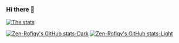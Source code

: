 ### Hi there 👋

[![The stats](https://github-readme-stats.vercel.app/api?username=Zen-Rofiqy&show_icons=true&count_private=true)](https://github.com/Zen-Rofiqy)

[![Zen-Rofiqy's GitHub stats-Dark](https://github-readme-stats.vercel.app/api?username=Zen-Rofiqy\&show_icons=true\&theme=dark#gh-dark-mode-only)](https://github.com/Zen-Rofiqy/github-readme-stats#responsive-card-theme#gh-dark-mode-only)
[![Zen-Rofiqy's GitHub stats-Light](https://github-readme-stats.vercel.app/api?username=Zen-Rofiqy\&show_icons=true\&theme=default#gh-light-mode-only)](https://github.com/Zen-Rofiqy/github-readme-stats#responsive-card-theme#gh-light-mode-only)



<!--
**Zen-Rofiqy/Zen-Rofiqy** is a ✨ _special_ ✨ repository because its `README.md` (this file) appears on your GitHub profile.

Here are some ideas to get you started:

- 🔭 I’m currently working on ...
- 🌱 I’m currently learning ...
- 👯 I’m looking to collaborate on ...
- 🤔 I’m looking for help with ...
- 💬 Ask me about ...
- 📫 How to reach me: ...
- 😄 Pronouns: ...
- ⚡ Fun fact: ...
-->
